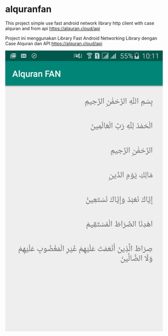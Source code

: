 # alquranfan
This project simple use fast android network library http client with case alquran and from api https://alquran.cloud/api

Project ini menggunakan Library Fast Android Networking Library dengan Case Alquran dan API https://alquran.cloud/api

![alt text](https://github.com/bagi-code/alquranfan/blob/master/screenshot.png)
